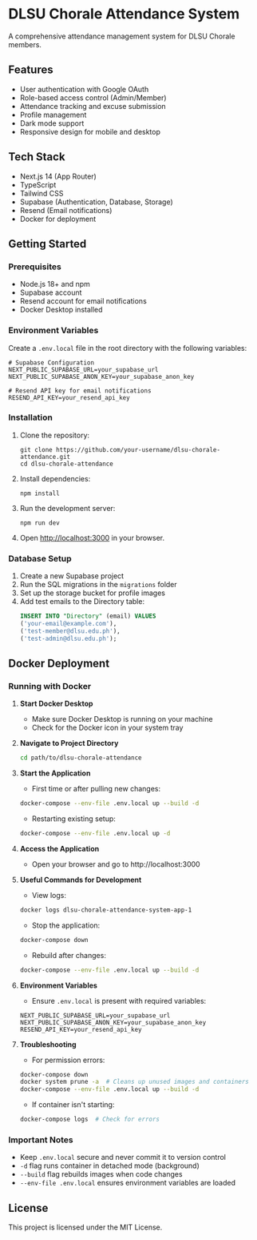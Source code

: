 # DLSU Chorale Attendance System

A comprehensive attendance management system for DLSU Chorale members.

## Features

- User authentication with Google OAuth
- Role-based access control (Admin/Member)
- Attendance tracking and excuse submission
- Profile management
- Dark mode support
- Responsive design for mobile and desktop

## Tech Stack

- Next.js 14 (App Router)
- TypeScript
- Tailwind CSS
- Supabase (Authentication, Database, Storage)
- Resend (Email notifications)
- Docker for deployment

## Getting Started

### Prerequisites

- Node.js 18+ and npm
- Supabase account
- Resend account for email notifications
- Docker Desktop installed

### Environment Variables

Create a `.env.local` file in the root directory with the following variables:

```
# Supabase Configuration
NEXT_PUBLIC_SUPABASE_URL=your_supabase_url
NEXT_PUBLIC_SUPABASE_ANON_KEY=your_supabase_anon_key

# Resend API key for email notifications
RESEND_API_KEY=your_resend_api_key
```

### Installation

1. Clone the repository:
   ```
   git clone https://github.com/your-username/dlsu-chorale-attendance.git
   cd dlsu-chorale-attendance
   ```

2. Install dependencies:
   ```
   npm install
   ```

3. Run the development server:
   ```
   npm run dev
   ```

4. Open [http://localhost:3000](http://localhost:3000) in your browser.

### Database Setup

1. Create a new Supabase project
2. Run the SQL migrations in the `migrations` folder
3. Set up the storage bucket for profile images
4. Add test emails to the Directory table:
   ```sql
   INSERT INTO "Directory" (email) VALUES 
   ('your-email@example.com'),
   ('test-member@dlsu.edu.ph'),
   ('test-admin@dlsu.edu.ph');
   ```

## Docker Deployment

### Running with Docker

1. **Start Docker Desktop**
   - Make sure Docker Desktop is running on your machine
   - Check for the Docker icon in your system tray

2. **Navigate to Project Directory**
   ```bash
   cd path/to/dlsu-chorale-attendance
   ```

3. **Start the Application**
   - First time or after pulling new changes:
   ```bash
   docker-compose --env-file .env.local up --build -d
   ```
   - Restarting existing setup:
   ```bash
   docker-compose --env-file .env.local up -d
   ```

4. **Access the Application**
   - Open your browser and go to http://localhost:3000

5. **Useful Commands for Development**
   - View logs:
   ```bash
   docker logs dlsu-chorale-attendance-system-app-1
   ```
   - Stop the application:
   ```bash
   docker-compose down
   ```
   - Rebuild after changes:
   ```bash
   docker-compose --env-file .env.local up --build -d
   ```

6. **Environment Variables**
   - Ensure `.env.local` is present with required variables:
   ```
   NEXT_PUBLIC_SUPABASE_URL=your_supabase_url
   NEXT_PUBLIC_SUPABASE_ANON_KEY=your_supabase_anon_key
   RESEND_API_KEY=your_resend_api_key
   ```

7. **Troubleshooting**
   - For permission errors:
   ```bash
   docker-compose down
   docker system prune -a  # Cleans up unused images and containers
   docker-compose --env-file .env.local up --build -d
   ```
   - If container isn't starting:
   ```bash
   docker-compose logs  # Check for errors
   ```

### Important Notes
- Keep `.env.local` secure and never commit it to version control
- `-d` flag runs container in detached mode (background)
- `--build` flag rebuilds images when code changes
- `--env-file .env.local` ensures environment variables are loaded

## License

This project is licensed under the MIT License.
